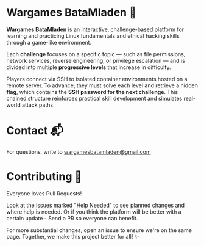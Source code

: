 # Wargames BataMladen 🚩

**Wargames BataMladen** is an interactive, challenge-based platform for learning and practicing Linux fundamentals and ethical hacking skills through a game-like environment.

Each **challenge** focuses on a specific topic — such as file permissions, network services, reverse engineering, or privilege escalation — and is divided into multiple **progressive levels** that increase in difficulty.

Players connect via SSH to isolated container environments hosted on a remote server. To advance, they must solve each level and retrieve a hidden **flag**, which contains the **SSH password for the next challenge**. This chained structure reinforces practical skill development and simulates real-world attack paths.



# Contact 📬

For questions, write to [wargamesbatamladen@gmail.com](mailto:wargamesbatamladen@gmail.com)


# Contributing 🌟
Everyone loves Pull Requests! 

Look at the Issues marked "Help Needed" to see planned changes and where help is needed.
Or if you think the platform will be better with a certain update - Send a PR so everyone can benefit.

For more substantial changes, open an issue to ensure we're on the same page. Together, we make this project better for all! ✨

